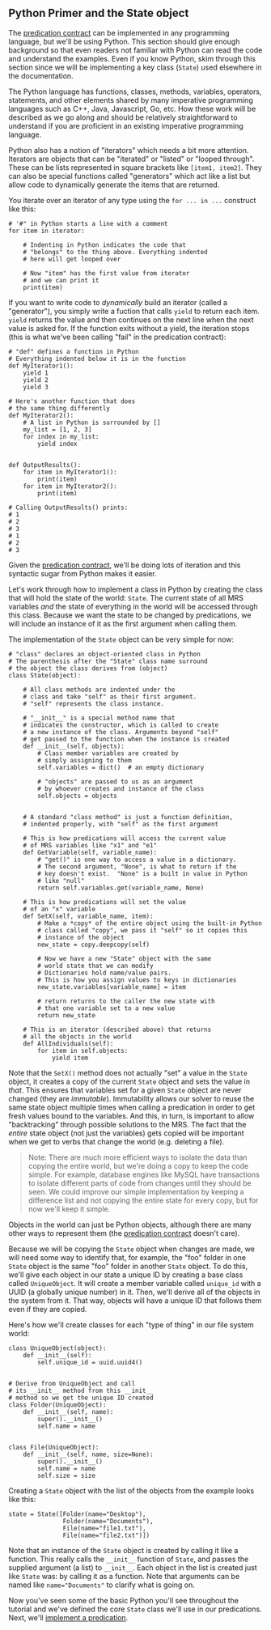## Python Primer and the State object
The [predication contract](devhowtoPredicationContract) can be implemented in any programming language, but we'll be using Python. This section should give enough background so that even readers not familiar with Python can read the code and understand the examples. Even if you know Python, skim through this section since we will be implementing a key class (`State`) used elsewhere in the documentation.

The Python language has functions, classes, methods, variables, operators, statements, and other elements shared by many imperative programming languages such as C++, Java, Javascript, Go, etc. How these work will be described as we go along and should be relatively straightforward to understand if you are proficient in an existing imperative programming language. 

Python also has a notion of "iterators" which needs a bit more attention. Iterators are objects that can be "iterated" or "listed" or "looped through". These can be lists represented in square brackets like `[item1, item2]`. They can also be special functions called "generators" which act like a list but allow code to dynamically generate the items that are returned.    

You iterate over an iterator of any type using the `for ... in ...` construct like this:

~~~
# '#" in Python starts a line with a comment
for item in iterator:

    # Indenting in Python indicates the code that
    # "belongs" to the thing above. Everything indented
    # here will get looped over

    # Now "item" has the first value from iterator
    # and we can print it
    print(item)
~~~

If you want to write code to *dynamically* build an iterator (called a "generator"), you simply write a fuction that calls `yield` to return each item. `yield` returns the value and then continues on the next line when the next value is asked for. If the function exits without a yield, the iteration stops (this is what we've been calling "fail" in the predication contract):

~~~
# "def" defines a function in Python
# Everything indented below it is in the function
def MyIterator1():
    yield 1
    yield 2
    yield 3

# Here's another function that does
# the same thing differently
def MyIterator2():
    # A list in Python is surrounded by []
    my_list = [1, 2, 3]
    for index in my_list:
        yield index


def OutputResults():
    for item in MyIterator1():
        print(item)
    for item in MyIterator2():
        print(item)

# Calling OutputResults() prints:
# 1
# 2
# 3
# 1
# 2
# 3
~~~

Given the [predication contract](devhowtoPredicationContract), we'll be doing lots of iteration and this syntactic sugar from Python makes it easier. 

Let's work through how to implement a class in Python by creating the class that will hold the state of the world: `State`. The current state of all MRS variables *and* the state of everything in the world will be accessed through this class. Because we want the state to be changed by predications, we will include an instance of it as the first argument when calling them. 

The implementation of the `State` object can be very simple for now:

~~~
# "class" declares an object-oriented class in Python
# The parenthesis after the "State" class name surround
# the object the class derives from (object)
class State(object):

    # All class methods are indented under the
    # class and take "self" as their first argument.
    # "self" represents the class instance.

    # "__init__" is a special method name that
    # indicates the constructor, which is called to create
    # a new instance of the class. Arguments beyond "self"
    # get passed to the function when the instance is created
    def __init__(self, objects):
        # Class member variables are created by
        # simply assigning to them
        self.variables = dict()  # an empty dictionary

        # "objects" are passed to us as an argument
        # by whoever creates and instance of the class
        self.objects = objects


    # A standard "class method" is just a function definition,
    # indented properly, with "self" as the first argument

    # This is how predications will access the current value
    # of MRS variables like "x1" and "e1"
    def GetVariable(self, variable_name):
        # "get()" is one way to access a value in a dictionary.
        # The second argument, "None", is what to return if the
        # key doesn't exist.  "None" is a built in value in Python
        # like "null"
        return self.variables.get(variable_name, None)

    # This is how predications will set the value
    # of an "x" variable
    def SetX(self, variable_name, item):
        # Make a *copy* of the entire object using the built-in Python
        # class called "copy", we pass it "self" so it copies this 
        # instance of the object
        new_state = copy.deepcopy(self)

        # Now we have a new "State" object with the same
        # world state that we can modify
        # Dictionaries hold name/value pairs.
        # This is how you assign values to keys in dictionaries
        new_state.variables[variable_name] = item

        # return returns to the caller the new state with
        # that one variable set to a new value
        return new_state

    # This is an iterator (described above) that returns
    # all the objects in the world
    def AllIndividuals(self):
        for item in self.objects:
            yield item
~~~
Note that the `SetX()` method does not actually "set" a value in the `State` object, it creates a copy of the current `State` object and sets the value in *that*.  This ensures that variables set for a given `State` object are never changed (they are *immutable*). Immutability allows our solver to reuse the same state object multiple times when calling a predication in order to get fresh values bound to the variables. And this, in turn, is important to allow "backtracking" through possible solutions to the MRS. The fact that the *entire* state object (not just the variables) gets copied will be important when we get to verbs that change the world (e.g. deleting a file). 

> Note: There are much more efficient ways to isolate the data than copying the entire world, but we're doing a copy to keep the code simple. For example, database engines like MySQL have transactions to isolate different parts of code from changes until they should be seen. We could improve our simple implementation by keeping a difference list and not copying the entire state for every copy, but for now we'll keep it simple.

Objects in the world can just be Python objects, although there are many other ways to represent them (the [predication contract](devhowtoPredicationContract) doesn't care). 

Because we will be copying the `State` object when changes are made, we will need some way to identify that, for example, the "foo" folder in one `State` object is the same "foo" folder in another `State` object. To do this, we'll give each object in our state a unique ID by creating a base class called `UniqueObject`. It will create a member variable called `unique_id` with a UUID (a globally unique number) in it. Then, we'll derive all of the objects in the system from it. That way, objects will have a unique ID that follows them even if they are copied. 

Here's how we'll create classes for each "type of thing" in our file system world:
~~~
class UniqueObject(object):
    def __init__(self):
        self.unique_id = uuid.uuid4()


# Derive from UniqueObject and call
# its __init__ method from this __init__
# method so we get the unique ID created
class Folder(UniqueObject):
    def __init__(self, name):
        super().__init__()
        self.name = name
        

class File(UniqueObject):
    def __init__(self, name, size=None):
        super().__init__()
        self.name = name
        self.size = size
~~~

Creating a `State` object with the list of the objects from the example looks like this:

~~~
state = State([Folder(name="Desktop"), 
               Folder(name="Documents"), 
               File(name="file1.txt"), 
               File(name="file2.txt")])
~~~

Note that an instance of the `State` object is created by calling it like a function. This really calls the `__init__` function of `State`, and passes the supplied argument (a list) to `__init__`. Each object in the list is created just like `State` was: by calling it as a function. Note that arguments can be named like `name="Documents"` to clarify what is going on.

Now you've seen some of the basic Python you'll see throughout the tutorial and we've defined the core `State` class we'll use in our predications.  Next, we'll [implement a predication](devhowtoImplementPredication).